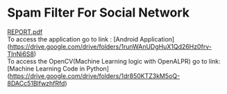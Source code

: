 # Spam Filter For Social Network
[REPORT.pdf](https://github.com/Antarang1999/SpamFilterForSocialNetwork/files/15134171/REPORT.pdf) <br>
To access the application go to link : [Android Application] (https://drive.google.com/drive/folders/1runWAnUDgHuX1Qd26Hz0frv-TInNi6S8) <br>
To access the OpenCV(Machine Learning logic with OpenALPR) go to link: [Machine Learning Code in Python] (https://drive.google.com/drive/folders/1dr850KTZ3kM5oQ-8DACc51BlfwzhfRfd)
